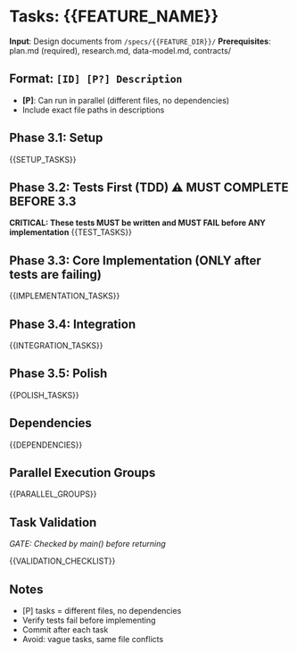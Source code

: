 # Tasks: {{FEATURE_NAME}}

**Input**: Design documents from `/specs/{{FEATURE_DIR}}/`
**Prerequisites**: plan.md (required), research.md, data-model.md, contracts/

## Format: `[ID] [P?] Description`
- **[P]**: Can run in parallel (different files, no dependencies)
- Include exact file paths in descriptions

## Phase 3.1: Setup
{{SETUP_TASKS}}

## Phase 3.2: Tests First (TDD) ⚠️ MUST COMPLETE BEFORE 3.3
**CRITICAL: These tests MUST be written and MUST FAIL before ANY implementation**
{{TEST_TASKS}}

## Phase 3.3: Core Implementation (ONLY after tests are failing)
{{IMPLEMENTATION_TASKS}}

## Phase 3.4: Integration
{{INTEGRATION_TASKS}}

## Phase 3.5: Polish
{{POLISH_TASKS}}

## Dependencies
{{DEPENDENCIES}}

## Parallel Execution Groups
{{PARALLEL_GROUPS}}

## Task Validation
*GATE: Checked by main() before returning*

{{VALIDATION_CHECKLIST}}

## Notes
- [P] tasks = different files, no dependencies
- Verify tests fail before implementing
- Commit after each task
- Avoid: vague tasks, same file conflicts
